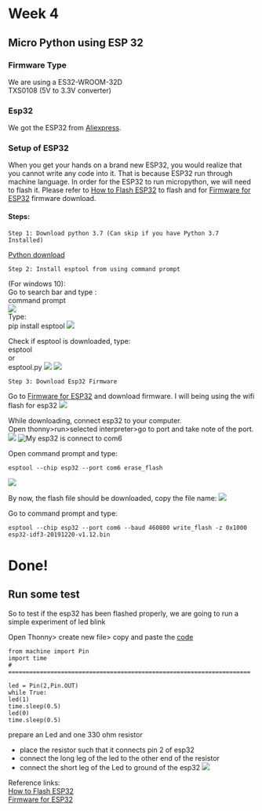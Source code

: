 # Week 4
## Micro Python using ESP 32
### Firmware Type
We are using a ES32-WROOM-32D   
TXS0108 (5V to 3.3V converter)


### Esp32
We got the ESP32 from [Aliexpress](https://www.aliexpress.com/item/32864722159.html?spm=a2g0o.productlist.0.0.6adf22437KMQF2&algo_pvid=59218ce0-d4fa-4c6d-96d5-f2ee9141faf3&algo_expid=59218ce0-d4fa-4c6d-96d5-f2ee9141faf3-5&btsid=5377d439-aa83-4940-a870-bc76197c661c&ws_ab_test=searchweb0_0,searchweb201602_2,searchweb201603_55).
### Setup of ESP32
When you get your hands on a brand new ESP32, you would realize that you cannot write any code into it. That is because ESP32 run through machine language. In order for the ESP32 to run micropython, we will need to flash it. Please refer to [How to Flash ESP32](https://randomnerdtutorials.com/flashing-micropython-firmware-esptool-py-esp32-esp8266/) to flash and for [Firmware for ESP32](http://micropython.org/download#esp32) firmware download.

#### Steps:
    Step 1: Download python 3.7 (Can skip if you have Python 3.7 Installed)
[Python download](https://www.python.org/downloads/)

    Step 2: Install esptool from using command prompt

(For windows 10):   
Go to search bar and type :     
command prompt    
![](https://github.com/hamtamSP/JAV2/blob/master/Vincent_Adventure/Blog/pic/website/esp32/command_prompt.png)  
Type:   
pip install esptool
![](https://github.com/hamtamSP/JAV2/blob/master/Vincent_Adventure/Blog/pic/website/esp32/pip%20install.png)

Check if esptool is downloaded, type:   
esptool   
or    
esptool.py
![](https://github.com/hamtamSP/JAV2/blob/master/Vincent_Adventure/Blog/pic/website/esp32/esptool%20check.png)
![](https://github.com/hamtamSP/JAV2/blob/master/Vincent_Adventure/Blog/pic/website/esp32/esptoolChecked.png)

    Step 3: Download Esp32 Firmware

Go to [Firmware for ESP32](http://micropython.org/download#esp32) and
download firmware. I will being using the wifi flash for esp32
![](https://github.com/hamtamSP/JAV2/blob/master/Vincent_Adventure/Blog/pic/website/esp32/mine%20download.png)

While downloading, connect esp32 to your computer.   
Open thonny>run>selected interpreter>go to port and take note of the port.
![](https://github.com/hamtamSP/JAV2/blob/master/Vincent_Adventure/Blog/pic/website/esp32/finding%20port%201.png)
![My esp32 is connect to com6](https://github.com/hamtamSP/JAV2/blob/master/Vincent_Adventure/Blog/pic/website/esp32/finding%20port%202.png)   

Open command prompt and type:    

    esptool --chip esp32 --port com6 erase_flash

![](https://github.com/hamtamSP/JAV2/blob/master/Vincent_Adventure/Blog/pic/website/esp32/erase%20esp32.png)

By now, the flash file should be downloaded, copy the file name:
![](https://github.com/hamtamSP/JAV2/blob/master/Vincent_Adventure/Blog/pic/website/esp32/file%20name.png)

Go to command prompt and type:

    esptool --chip esp32 --port com6 --baud 460800 write_flash -z 0x1000 esp32-idf3-20191220-v1.12.bin
# Done!

## Run some test  
So to test if the esp32 has been flashed properly, we are going to run a simple experiment of led blink

Open Thonny> create new file> copy and paste the [code]()

    from machine import Pin
    import time
    # =====================================================================

    led = Pin(2,Pin.OUT)
    while True:
    led(1)
    time.sleep(0.5)
    led(0)
    time.sleep(0.5)

prepare an Led and  one 330 ohm resistor

* place the resistor such that it connects pin 2 of esp32
* connect the long leg of the led to the other end of the resistor
* connect the short leg of the Led to ground of the esp32
![](https://github.com/hamtamSP/JAV2/blob/master/Vincent_Adventure/Blog/pic/website/esp32/circuitTestesp32.png)


Reference links:  
[How to Flash ESP32](https://randomnerdtutorials.com/flashing-micropython-firmware-esptool-py-esp32-esp8266/)   
[Firmware for ESP32](http://micropython.org/download#esp32)
